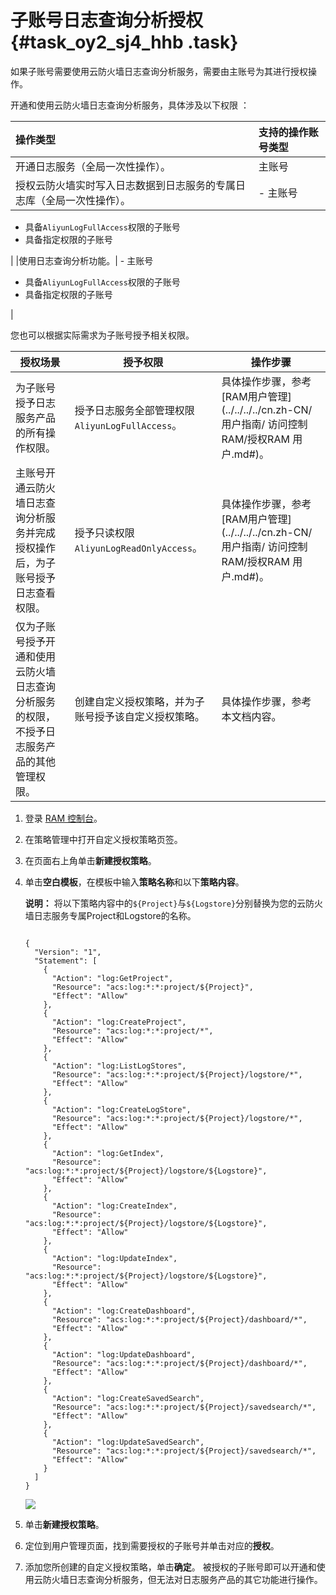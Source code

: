 # 子账号日志查询分析授权 {#task_oy2_sj4_hhb .task}

如果子账号需要使用云防火墙日志查询分析服务，需要由主账号为其进行授权操作。

开通和使用云防火墙日志查询分析服务，具体涉及以下权限 ：

|操作类型|支持的操作账号类型|
|:---|:--------|
|开通日志服务（全局一次性操作）。|主账号|
|授权云防火墙实时写入日志数据到日志服务的专属日志库（全局一次性操作）。| -   主账号
-   具备`AliyunLogFullAccess`权限的子账号
-   具备指定权限的子账号

 |
|使用日志查询分析功能。| -   主账号
-   具备`AliyunLogFullAccess`权限的子账号
-   具备指定权限的子账号

 |

您也可以根据实际需求为子账号授予相关权限。

|授权场景|授予权限|操作步骤|
|----|----|----|
|为子账号授予日志服务产品的所有操作权限。|授予日志服务全部管理权限`AliyunLogFullAccess`。|具体操作步骤，参考[RAM用户管理](../../../../cn.zh-CN/用户指南/         访问控制 RAM/授权RAM 用户.md#)。|
|主账号开通云防火墙日志查询分析服务并完成授权操作后，为子账号授予日志查看权限。|授予只读权限`AliyunLogReadOnlyAccess`。|具体操作步骤，参考[RAM用户管理](../../../../cn.zh-CN/用户指南/         访问控制 RAM/授权RAM 用户.md#)。|
|仅为子账号授予开通和使用云防火墙日志查询分析服务的权限，不授予日志服务产品的其他管理权限。|创建自定义授权策略，并为子账号授予该自定义授权策略。|具体操作步骤，参考本文档内容。|

1.  登录 [RAM 控制台](https://ram.console.aliyun.com/)。
2.  在策略管理中打开自定义授权策略页签。
3.  在页面右上角单击**新建授权策略**。
4.  单击**空白模板**，在模板中输入**策略名称**和以下**策略内容**。 

    **说明：** 将以下策略内容中的`${Project}`与`${Logstore}`分别替换为您的云防火墙日志服务专属Project和Logstore的名称。

    ```
    
    {
      "Version": "1",
      "Statement": [
      	{
          "Action": "log:GetProject",
          "Resource": "acs:log:*:*:project/${Project}",
          "Effect": "Allow"
        },
        {
          "Action": "log:CreateProject",
          "Resource": "acs:log:*:*:project/*",
          "Effect": "Allow"
        },
    	{
          "Action": "log:ListLogStores",
          "Resource": "acs:log:*:*:project/${Project}/logstore/*",
          "Effect": "Allow"
        },
        {
          "Action": "log:CreateLogStore",
          "Resource": "acs:log:*:*:project/${Project}/logstore/*",
          "Effect": "Allow"
        },
    	{
          "Action": "log:GetIndex",
          "Resource": "acs:log:*:*:project/${Project}/logstore/${Logstore}",
          "Effect": "Allow"
        },
        {
          "Action": "log:CreateIndex",
          "Resource": "acs:log:*:*:project/${Project}/logstore/${Logstore}",
          "Effect": "Allow"
        },
        {
          "Action": "log:UpdateIndex",
          "Resource": "acs:log:*:*:project/${Project}/logstore/${Logstore}",
          "Effect": "Allow"
        },
        {
          "Action": "log:CreateDashboard",
          "Resource": "acs:log:*:*:project/${Project}/dashboard/*",
          "Effect": "Allow"
        },
    	{
          "Action": "log:UpdateDashboard",
          "Resource": "acs:log:*:*:project/${Project}/dashboard/*",
          "Effect": "Allow"
        },
    	{
          "Action": "log:CreateSavedSearch",
          "Resource": "acs:log:*:*:project/${Project}/savedsearch/*",
          "Effect": "Allow"
        },
    	{
          "Action": "log:UpdateSavedSearch",
          "Resource": "acs:log:*:*:project/${Project}/savedsearch/*",
          "Effect": "Allow"
        }
      ]
    }
    ```

    ![](http://static-aliyun-doc.oss-cn-hangzhou.aliyuncs.com/assets/img/154325/155954668543270_zh-CN.png)

5.  单击**新建授权策略**。
6.  定位到用户管理页面，找到需要授权的子账号并单击对应的**授权**。
7.  添加您所创建的自定义授权策略，单击**确定**。 被授权的子账号即可以开通和使用云防火墙日志查询分析服务，但无法对日志服务产品的其它功能进行操作。

